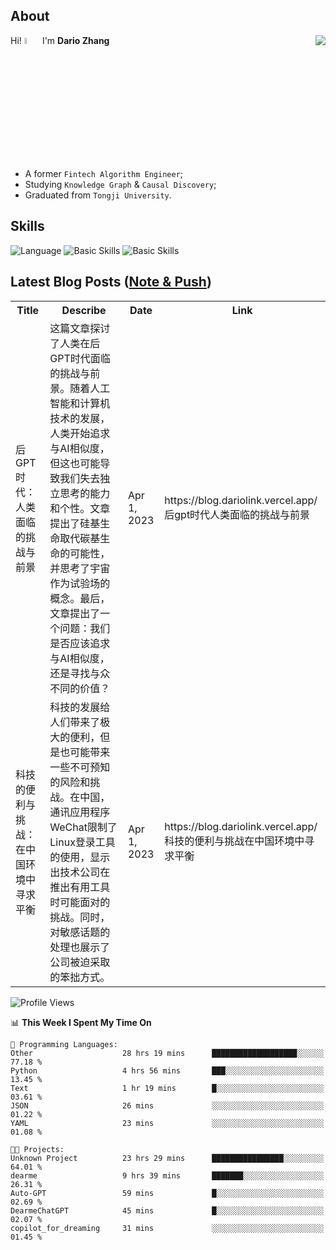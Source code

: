 ## About

<img align="right" src="https://github-readme-stats.vercel.app/api?username=dario-github&show_icons=true&bg_color=00000000&hide_title=true&hide_border=true&include_all_commits=true&count_private=true&theme=transparent" />

Hi! <img src="https://media.giphy.com/media/hvRJCLFzcasrR4ia7z/giphy.gif" width="5%"> I'm **Dario Zhang**

- A former `Fintech Algorithm Engineer`;
- Studying `Knowledge Graph` & `Causal Discovery`;
- Graduated from `Tongji University`.

## Skills

![Language](https://skillicons.dev/icons?i=py,matlab,pytorch,latex,regex,mysql,sqlite)
![Basic Skills](https://skillicons.dev/icons?i=bash,git,linux,md)
![Basic Skills](https://skillicons.dev/icons?i=vim,vscode,jupyterlab)

## Latest Blog Posts ([Note & Push](https://blog.dariolink.vercel.app/))

<table>
  <tr><th>Title</th><th>Describe</th><th>Date</th><th>Link</th></tr>
  <!-- BLOG-POST-LIST:START --><tr><td>后GPT时代：人类面临的挑战与前景</td><td>这篇文章探讨了人类在后GPT时代面临的挑战与前景。随着人工智能和计算机技术的发展，人类开始追求与AI相似度，但这也可能导致我们失去独立思考的能力和个性。文章提出了硅基生命取代碳基生命的可能性，并思考了宇宙作为试验场的概念。最后，文章提出了一个问题：我们是否应该追求与AI相似度，还是寻找与众不同的价值？</td><td>Apr 1, 2023</td><td>https://blog.dariolink.vercel.app/后gpt时代人类面临的挑战与前景</td></tr><tr><td>科技的便利与挑战：在中国环境中寻求平衡</td><td>科技的发展给人们带来了极大的便利，但是也可能带来一些不可预知的风险和挑战。在中国，通讯应用程序WeChat限制了Linux登录工具的使用，显示出技术公司在推出有用工具时可能面对的挑战。同时，对敏感话题的处理也展示了公司被迫采取的笨拙方式。</td><td>Apr 1, 2023</td><td>https://blog.dariolink.vercel.app/科技的便利与挑战在中国环境中寻求平衡</td></tr><!-- BLOG-POST-LIST:END -->
</table>

<!--START_SECTION:waka-->
![Profile Views](http://img.shields.io/badge/Profile%20Views-0-blue)

📊 **This Week I Spent My Time On** 

```text
💬 Programming Languages: 
Other                    28 hrs 19 mins      ███████████████████░░░░░░   77.18 % 
Python                   4 hrs 56 mins       ███░░░░░░░░░░░░░░░░░░░░░░   13.45 % 
Text                     1 hr 19 mins        █░░░░░░░░░░░░░░░░░░░░░░░░   03.61 % 
JSON                     26 mins             ░░░░░░░░░░░░░░░░░░░░░░░░░   01.22 % 
YAML                     23 mins             ░░░░░░░░░░░░░░░░░░░░░░░░░   01.08 % 

🐱‍💻 Projects: 
Unknown Project          23 hrs 29 mins      ████████████████░░░░░░░░░   64.01 % 
dearme                   9 hrs 39 mins       ███████░░░░░░░░░░░░░░░░░░   26.31 % 
Auto-GPT                 59 mins             █░░░░░░░░░░░░░░░░░░░░░░░░   02.69 % 
DearmeChatGPT            45 mins             █░░░░░░░░░░░░░░░░░░░░░░░░   02.07 % 
copilot_for_dreaming     31 mins             ░░░░░░░░░░░░░░░░░░░░░░░░░   01.45 % 
```


<!--END_SECTION:waka-->
